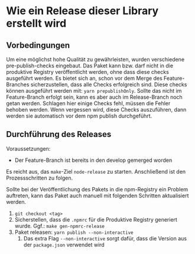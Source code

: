 # Wie ein Release dieser Library erstellt wird

## Vorbedingungen
Um eine möglichst hohe Qualität zu gewährleisten, wurden verschiedene pre-publish-checks eingebaut. Das Paket kann bzw. darf
nicht in die produktive Registry veröffentlicht werden, ohne dass diese checks ausgeführt werden.
Es bietet sich an, schon vor dem Merge des Feature-Branches sicherzustellen, dass alle Checks erfolgreich sind.
Diese checks können ausgeführt werden mit: `yarn prepublishOnly`.
Sollte das nicht im Feature-Branch erfolgt sein, kann es aber auch im Release-Branch noch getan werden.
Schlagen hier einige Checks fehl, müssen die Fehler behoben werden.
Wenn vergessen wird, diese Checks auszuführen, dann werden sie automatisch vor dem npm publish durchgeführt.

## Durchführung des Releases

Voraussetzungen:
* Der Feature-Branch ist bereits in den develop gemerged worden

Es reicht aus, das `make`-Ziel `node-release` zu starten. Anschließend ist den Prozessschritten zu folgen.

Sollte bei der Veröffentlichung des Pakets in die npm-Registry ein Problem auftreten, kann das Paket auch manuell mit
folgenden Schritten aktualisiert werden.

1. `git checkout <tag>`
1. Sicherstellen, dass die `.npmrc` für die Produktive Registry generiert wurde. Ggf.: `make gen-npmrc-release`
1. Paket releasen: `yarn publish --non-interactive`
    1. Das extra Flag `--non-interactive` sorgt dafür, dass die Version aus der `package.json` verwendet wird

